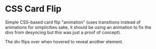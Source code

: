 # CSS Card Flip

Simple CSS-based card flip "animation" (uses transitions instead of animations for simplicities sake, it should be using an animation to fix the divs from desyncing but this was just a proof of concept).

The div flips over when hovered to reveal another element.
